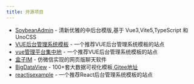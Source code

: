 ```yaml
---
title: 开源项目
---
```


+ [SoybeanAdmin](https://docs.soybeanjs.cn/zh/) - 清新优雅的中后台模版,基于 Vue3,Vite5,TypeScript 和 UnoCSS
+ [VUE后台管理系统模板](http://vue.easydo.work/) - 一个推荐VUE后台管理系统模板的站点
+ [vue管理平台集中地](https://vue-admin.cn/)  - 一个推荐VUE后台管理系统模板的站点
+ [盒子IM](https://gitee.com/bluexsx/box-im#https://gitee.com/link?target=https%3A%2F%2Fwww.yuque.com%2Fu1475064%2Fmufu2a) - 仿微信实现的网页版聊天软件
+ [BigDataView](https://github.com/iGaoWei/BigDataView) - 100+套大数据可视化模板,[Gitee地址](https://gitee.com/iGaoWei/big-data-view)
+ [reactjsexample](https://reactjsexample.com/tag/admin-template/) - 一个推荐React后台管理系统模板的站点

